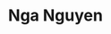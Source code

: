 ---
title       : Nga Nguyen
photo       : "nga.jpg"
occupation  : "Interaction &amp; Fashion Designer"

links:
 - icon     : "fa-facebook"
   url      : ""
 - icon     : "fa-twitter"
   url      : "https://twitter.com/nga_nyc"
 - icon     : "fa-linkedin"
   url      : "https://www.linkedin.com/in/nganycdesign"
 - icon     : "fa-instagram"
   url      : ""
 - icon     : "fa-soundcloud"
   url      : ""
 - icon     : "fa-vimeo-square"
   url      : "https://vimeo.com/nganycdesign"
 - icon     : "fa-github"
   url      : ""
 - icon     : "fa-tumblr"
   url      : "http://nganycdesign.tumblr.com/"
 - icon     : "fa-globe"
   url      : "http://www.nganycdesign.com/"
---